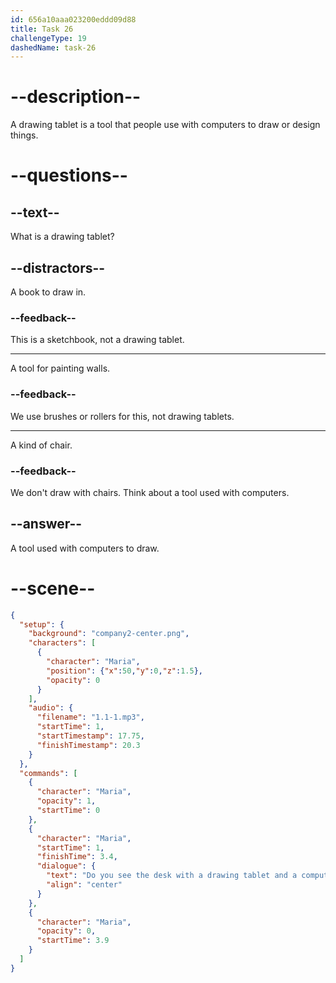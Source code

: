 ```yaml
---
id: 656a10aaa023200eddd09d88
title: Task 26
challengeType: 19
dashedName: task-26
---
```


# --description--

A drawing tablet is a tool that people use with computers to draw or design things.

# --questions--

## --text--

What is a drawing tablet?

## --distractors--

A book to draw in.

### --feedback--

This is a sketchbook, not a drawing tablet.

---

A tool for painting walls.

### --feedback--

We use brushes or rollers for this, not drawing tablets.

---

A kind of chair.

### --feedback--

We don't draw with chairs. Think about a tool used with computers.

## --answer--

A tool used with computers to draw.

# --scene--

```json
{
  "setup": {
    "background": "company2-center.png",
    "characters": [
      {
        "character": "Maria",
        "position": {"x":50,"y":0,"z":1.5},
        "opacity": 0
      }
    ],
    "audio": {
      "filename": "1.1-1.mp3",
      "startTime": 1,
      "startTimestamp": 17.75,
      "finishTimestamp": 20.3
    }
  },
  "commands": [
    {
      "character": "Maria",
      "opacity": 1,
      "startTime": 0
    },
    {
      "character": "Maria",
      "startTime": 1,
      "finishTime": 3.4,
      "dialogue": {
        "text": "Do you see the desk with a drawing tablet and a computer?",
        "align": "center"
      }
    },
    {
      "character": "Maria",
      "opacity": 0,
      "startTime": 3.9
    }
  ]
}
```

